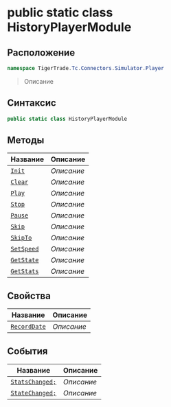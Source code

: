 
# public static class HistoryPlayerModule
## Расположение
```csharp
namespace TigerTrade.Tc.Connectors.Simulator.Player
```



> Описание

## Синтаксис
```csharp
public static class HistoryPlayerModule
```


## Методы
| Название | Описание |
| --- | --- |
| [`Init`](./HistoryPlayerModule.cs/Методы/Init.md) | *Описание* |
| [`Clear`](./HistoryPlayerModule.cs/Методы/Clear.md) | *Описание* |
| [`Play`](./HistoryPlayerModule.cs/Методы/Play.md) | *Описание* |
| [`Stop`](./HistoryPlayerModule.cs/Методы/Stop.md) | *Описание* |
| [`Pause`](./HistoryPlayerModule.cs/Методы/Pause.md) | *Описание* |
| [`Skip`](./HistoryPlayerModule.cs/Методы/Skip.md) | *Описание* |
| [`SkipTo`](./HistoryPlayerModule.cs/Методы/SkipTo.md) | *Описание* |
| [`SetSpeed`](./HistoryPlayerModule.cs/Методы/SetSpeed.md) | *Описание* |
| [`GetState`](./HistoryPlayerModule.cs/Методы/GetState.md) | *Описание* |
| [`GetStats`](./HistoryPlayerModule.cs/Методы/GetStats.md) | *Описание* |

## Свойства
| Название | Описание |
| --- | --- |
| [`RecordDate`](./HistoryPlayerModule.cs/Свойства/RecordDate.md) | *Описание* |

## События
| Название | Описание |
| --- | --- |
| [`StatsChanged;`](./HistoryPlayerModule.cs/События/StatsChanged;.md) | *Описание* |
| [`StateChanged;`](./HistoryPlayerModule.cs/События/StateChanged;.md) | *Описание* |



